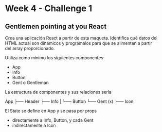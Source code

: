 # Week 4 - Challenge 1

## Gentlemen pointing at you React

Crea una aplicación React a partir de esta maqueta.
Identifica qué datos del HTML actual son dinámicos
y prográmalos para que se alimenten a partir del array proporcionado.

Utiliza como mínimo los siguientes componentes:

- App
- Info
- Button
- Gent o Gentleman

La estructura de componentes y sus relaciones sería

App
  ├── Header
  ├── Info
  |     └── Button
  └──  Gent (x)
        └── Icon

El State se define en App y se pasa por props

- directamente a Info, Button, y cada Gent
- indirectamente a Icon
